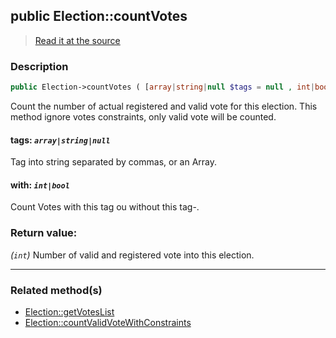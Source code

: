 ## public Election::countVotes

> [Read it at the source](https://github.com/julien-boudry/Condorcet/blob/master/src/ElectionProcess/VotesProcess.php#L43)

### Description    

```php
public Election->countVotes ( [array|string|null $tags = null , int|bool $with = true] ): int
```

Count the number of actual registered and valid vote for this election. This method ignore votes constraints, only valid vote will be counted.
    

#### **tags:** *`array|string|null`*   
Tag into string separated by commas, or an Array.    


#### **with:** *`int|bool`*   
Count Votes with this tag ou without this tag-.    


### Return value:   

*(`int`)* Number of valid and registered vote into this election.


---------------------------------------

### Related method(s)      

* [Election::getVotesList](/Docs/ApiReferences/Election%20Class/public%20Election--getVotesList.md)    
* [Election::countValidVoteWithConstraints](/Docs/ApiReferences/Election%20Class/public%20Election--countValidVoteWithConstraints.md)    

